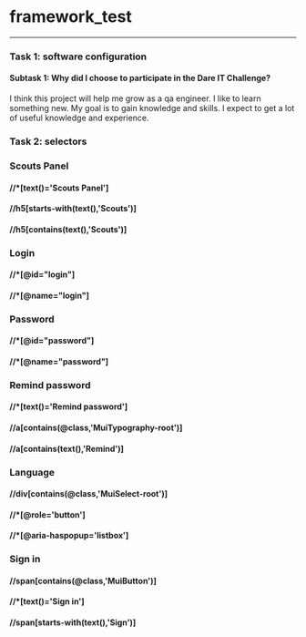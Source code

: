 # framework_test

---

### Task 1: software configuration
#### Subtask 1: Why did I choose to participate in the Dare IT Challenge?
I think this project will help me grow as a qa engineer. I like to learn something new. 
My goal is to gain knowledge and skills.
I expect to get a lot of useful knowledge and experience.

### Task 2: selectors 
### Scouts Panel
 #### //*[text()='Scouts Panel']
 #### //h5[starts-with(text(),'Scouts')]
 #### //h5[contains(text(),'Scouts')]
 ### Login
 #### //*[@id="login"]
 #### //*[@name="login"]
 ### Password
 #### //*[@id="password"]
 #### //*[@name="password"]
 ### Remind password
 #### //*[text()='Remind password']
 #### //a[contains(@class,'MuiTypography-root')]
 #### //a[contains(text(),'Remind')]
 ### Language
 #### //div[contains(@class,'MuiSelect-root')]
 #### //*[@role='button']
 #### //*[@aria-haspopup='listbox']
 ### Sign in
 #### //span[contains(@class,'MuiButton')]
 #### //*[text()='Sign in']
 #### //span[starts-with(text(),'Sign')]
